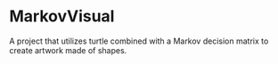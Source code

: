 # MarkovVisual
A project that utilizes turtle combined with a Markov decision matrix to create artwork made of shapes. 
